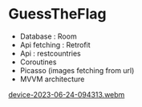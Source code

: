 # GuessTheFlag
- Database : Room
- Api fetching : Retrofit
- Api : restcountries
- Coroutines
- Picasso (images fetching from url)
- MVVM architecture
  
[device-2023-06-24-094313.webm](https://github.com/Abde-exe/GuessTheFlag/assets/67431499/3e3c7cfc-b550-4757-a355-8a82677c8aad)
